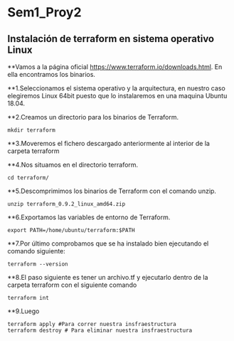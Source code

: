 # Sem1_Proy2

## Instalación  de terraform en sistema operativo Linux

**Vamos a la página oficial https://www.terraform.io/downloads.html. En ella encontramos los binarios.


**1.Seleccionamos el sistema operativo y la arquitectura, en nuestro caso elegiremos Linux 64­bit puesto que lo instalaremos en una maquina Ubuntu 18.04.

**2.Creamos un directorio para los binarios de Terraform.
```
mkdir terraform
```

**3.Moveremos el fichero descargado anteriormente al interior de la carpeta terraform

**4.Nos situamos en el directorio terraform.
```
cd terraform/
```
**5.Descomprimimos los binarios de Terraform con el comando unzip.
```
unzip terraform_0.9.2_linux_amd64.zip
```
**6.Exportamos las variables de entorno de Terraform.

```
export PATH=/home/ubuntu/terraform:$PATH
```

**7.Por último comprobamos que se ha instalado bien ejecutando el comando siguiente:

```
terraform --version
```
**8.El paso siguiente es tener un archivo.tf y ejecutarlo dentro de la carpeta terraform con el siguiente comando
```
terraform int
```
**9.Luego 

```
terraform apply #Para correr nuestra insfraestructura
terraform destroy # Para eliminar nuestra insfraestructura
```
